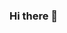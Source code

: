 ### Hi there 👋

<!--
**PIDPedagog/PIDPedagog** is a ✨ _special_ ✨ repository because its `README.md` (this file) appears on your GitHub profile.

Here are some ideas to get you started:

- 🔭 I’m currently working on MSVC GUI
- 🌱 I’m currently learning MSVC

